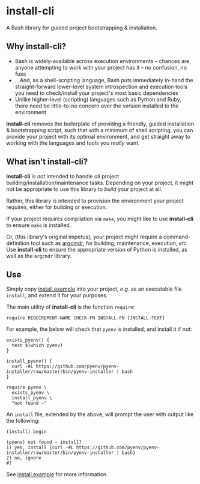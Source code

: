 # install-cli

A Bash library for guided project bootstrapping &amp; installation.

## Why install-cli?

* Bash is widely-available across execution environments &ndash; chances are, anyone attempting to work with your project has it &ndash; no confusion, no fuss
* &hellip;And, as a shell-scripting language, Bash puts immediately in-hand the straight-forward lower-level system introspection and execution tools you need to check/install your project's most basic dependencies
* Unlike higher-level (scripting) languages such as Python and Ruby, there need be little-to-no concern over the *version* installed to the environment

**install-cli** removes the boilerplate of providing a friendly, guided installation &amp; bootstrapping script, such that with a minimum of shell scripting, you can provide your project with its optimal environment, and get straight away to working with the languages and tools you *really* want.

## What isn't install-cli?

**install-cli** is *not* intended to handle *all* project building/installation/maintenance tasks. Depending on your project, it might not be appropriate to use this library to *build* your project at all.

Rather, this library is intended to provision the environment your project requires, either for building or execution.

If your project requires compilation via `make`, you might like to use **install-cli** to ensure `make` is installed.

Or, (this library's original impetus), your project might require a command-definition tool such as [argcmdr](https://github.com/dssg/argcmdr/), for building, maintenance, execution, *etc.* Use **install-cli** to ensure the appropriate version of Python is installed, as well as the `argcmdr` library.

## Use

Simply copy [install.example](install.example) into your project, *e.g.* as an executable file `install`, and extend it for your purposes.

The main utility of **install-cli** is the function `require`:

    require REQUIREMENT-NAME CHECK-FN INSTALL-FN [INSTALL-TEXT]

For example, the below will check that `pyenv` is installed, and install it if not:

    exists_pyenv() {
      test $(which pyenv)
    }

    install_pyenv() {
      curl -#L https://github.com/pyenv/pyenv-installer/raw/master/bin/pyenv-installer | bash
    }

    require pyenv \
      exists_pyenv \
      install_pyenv \
      "not found –"

An `install` file, extended by the above, will prompt the user with output like the following:

    (install) begin

    (pyenv) not found – install?
    1) yes, install {curl -#L https://github.com/pyenv/pyenv-installer/raw/master/bin/pyenv-installer | bash}
    2) no, ignore
    #?

See [install.example](install.example) for more information.

